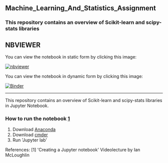 ## Machine_Learning_And_Statistics_Assignment

### This repository contains an overview of Scikit-learn and scipy-stats libraries

## NBVIEWER
You can view the notebook in static form by clicking this image:

[![nbviewer](https://raw.githubusercontent.com/jupyter/design/master/logos/Badges/nbviewer_badge.svg)](https://nbviewer.org/github/dmitrijsg123/Machine_Learning_And_Statistics_Assignment/tree/main/)

You can view the notebook in dynamic form by clicking this image:

[![Binder](https://mybinder.org/badge_logo.svg)](https://mybinder.org/v2/gh/dmitrijsg123/Machine_Learning_And_Statistics_Assignment/edit/main/HEAD)

***
This repository contains an overview of Scikit-learn and scipy-stats libraries in Jupyter Notebook.

### How to run the notebook   [1](https://web.microsoftstream.com/video/acc8d7a4-807c-4db0-9245-eb4a0970ac01)
1. Download [Anaconda](https://docs.anaconda.com/anaconda/install/index.html)
2. Download [cmder](https://cmder.net/)
3. Run 'Jupyter lab'


References: 
[1] 'Creating a Jupyter notebook' Videolecture by Ian McLoughlin
